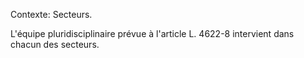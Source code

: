 Contexte: Secteurs.

L'équipe pluridisciplinaire prévue à l'article L. 4622-8 intervient dans chacun des secteurs.